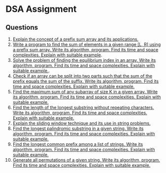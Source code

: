 # DSA Assignment

## Questions

1. [Explain the concept of a prefix sum array and its applications.](answers/q1.md)
2.  [Write a program to find the sum of elements in a given range [L, R] using a prefix sum 
array. Write its algorithm, program. Find its time and space complexities. Explain with 
suitable example](answers/q2.md).
3. [Solve the problem of finding the equilibrium index in an array. Write its algorithm, 
program. Find its time and space complexities. Explain with suitable example.](answers/q3.md).
4. [Check if an array can be split into two parts such that the sum of the prefix equals the 
sum of the suffix. Write its algorithm, program. Find its time and space complexities. 
Explain with suitable example.](answers/q4.md)
5. [Find the maximum sum of any subarray of size K in a given array. Write its algorithm, 
program. Find its time and space complexities. Explain with suitable example.](answers/q5.md)
6. [Find the length of the longest substring without repeating characters. Write its 
algorithm, program. Find its time and space complexities. Explain with suitable 
example.](answers/q6.md)
7. [Explain the sliding window technique and its use in string problems.](answers/q7.md)  
8. [Find the longest palindromic substring in a given string. Write its algorithm, program. 
Find its time and space complexities. Explain with suitable example.](answers/q8.md)
9. [Find the longest common prefix among a list of strings. Write its algorithm, program. 
Find its time and space complexities. Explain with suitable example.](answers/q9.md)  
10. [Generate all permutations of a given string. Write its algorithm, program. Find its time 
and space complexities. Explain with suitable example.](answers/q10.md) 


